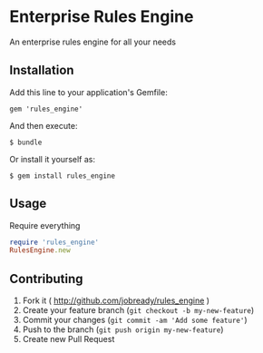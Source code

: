 # Enterprise Rules Engine

An enterprise rules engine for all your needs


## Installation

Add this line to your application's Gemfile:

    gem 'rules_engine'

And then execute:

    $ bundle

Or install it yourself as:

    $ gem install rules_engine

## Usage

Require everything

```ruby
require 'rules_engine'
RulesEngine.new
```

## Contributing

1. Fork it ( http://github.com/jobready/rules_engine )
2. Create your feature branch (`git checkout -b my-new-feature`)
3. Commit your changes (`git commit -am 'Add some feature'`)
4. Push to the branch (`git push origin my-new-feature`)
5. Create new Pull Request
